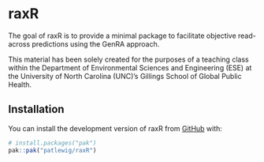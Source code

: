 
<!-- README.md is generated from README.Rmd. Please edit that file -->

# raxR

<!-- badges: start -->

<!-- badges: end -->

The goal of raxR is to provide a minimal package to facilitate objective
read-across predictions using the GenRA approach.

This material has been solely created for the purposes of a teaching
class within the Department of Environmental Sciences and Engineering
(ESE) at the University of North Carolina (UNC)’s Gillings School of
Global Public Health.

## Installation

You can install the development version of raxR from
[GitHub](https://github.com/patlewig/raxR) with:

``` r
# install.packages("pak")
pak::pak("patlewig/raxR")
```
